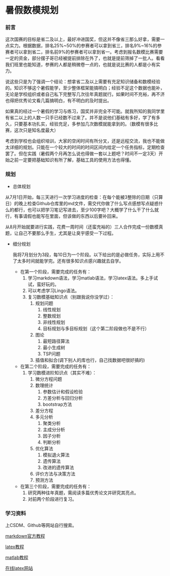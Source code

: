 # 暑假数模规划

### 前言

​	这次国赛的目标是省二及以上，最好冲进国奖，但这并不像省三那么好拿，需要一点实力。根据数据，排名25%\~50%的参赛者可以拿到省三，排名9%\~16%的参赛者可以拿到省二，排名前9%的参赛者可以拿到省一。考虑到报名数模比赛需要一定的资金，部分摆子哥已经被提前排除在外了，也就是提前筛掉了一批人。看看我们班里也能知道，参赛的人都是稍微卷一点的，也就是说比赛的人都是小有实力。

​	说这些只是为了强调一个结论：想拿省二及以上需要有充足知识储备和数模经验的。知识不够这个暑假能学，至少整体框架能搞明白；经验不足这个数据也能补，无论是学校组织或者自己私下完整写几次往年真题就行。如果时间不充裕，再不济也得把优秀论文看几篇搞明白，有不明白的及时提出。

​	如果真的经过一个暑假的学习与练习，国奖并非完全不可能。就我所知的我同学里有省二以上的人数一只手已经数不过来了。并不是说他们基础有多好，学了有多久，只要基本功扎实，经验充足，多参加几次数模就能拿到的。（数模有很多比赛，这次只是知名度最大）

​	考虑到学校也会组织培训，大家的空闲时间有所分叉，还是远程交流，我也不能做太详细的规划。只能在一个较大的时间的时间区间内给定一个任务指标，定期检查罢了。但在实践（暑假两个月再怎么说也得做一套以上题吧？时间不一定3天）开始之前一定要把基础知识有所了解，基础工具的使用方法也得懂。

### 规划

- 总体规划

​	从7月1日开始，每三天进行一次学习进度的检查：在每个能被3整除的日期（只算日）的晚上检查Github仓库里的md文件，需交代你做了什么写点感想写点疑惑什么的都行，也可以把学习笔记写进去，至少100字吧？大概学了什么干了什么就行，有事请假也能写在里面，但该做的东西以后要补回来。

​	从8月开始就要进行实践，花费一周时间（还蛮充裕的）三人合作完成一份数模真题，让自己不要那么手生，尤其是让臭宇感受一下过程。

- 细分规划

  我将7月划分为3段，每10日为一个阶段。以下给出的是必做任务，实际上用不了太多时间就能学完。还有很多知识点感兴趣就去自学。

  - 在第一个阶段，需要完成的任务有：
    1. 学习markdown语法，学习matlab语法，学习latex语法。多上手试试，蛮好玩的。
    2. 可以考虑学习Lingo语法。
    3. 复习数模基础知识点（别跟我说你没学过）：
       1. 规划问题
          1. 线性规划
          2. 整数规划
          3. 非线性规划
          4. 目标规划与多目标规划（这个第二阶段做也不是不行）
       2. 图论
          1. 最短路径算法
          2. 最小生成树
          3. TSP问题
       3. 插值和拟合(调下别人的库也行，自己找数据吧很好搞的)
  - 在第二个阶段，需要完成的任务有：
    1. 学习数模进阶知识点（其实不难）：
       1. 微分方程问题
       2. 数理统计
          1. 参数估计和假设检验
          2. 方差分析与回归分析
          3. bootstrap方法
       3. 差分方程
       4. 多元分析
          1. 聚类分析
          2. 主成分分析
          3. 因子分析
          4. 判断分析
       5. 优化算法
          1. 模拟退火算法
          2. 遗传算法
          3. 改进的遗传算法
       6. 评价方法与决策方法
       7. 预测方法
  - 在第三个阶段，需要完成的任务有：
    1. 研究两种往年真题，需阅读多篇优秀论文并研究其亮点。
    2. 对前两个阶段进行复习。

### 学习资料

上CSDM、Github等网站自行搜索。

[markdown官方教程](https://markdown.com.cn/basic-syntax/)

[latex教程](https://www.overleaf.com/learn/latex/Learn_LaTeX_in_30_minutes)

[matlab教程](https://www.cainiaojc.com/matlab/matlab-tutorial.html)

[在线latex网站](https://www.tablesgenerator.com/)



